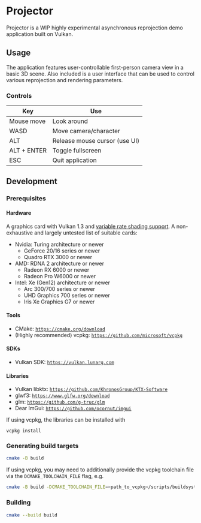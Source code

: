 # Projector

Projector is a WIP highly experimental asynchronous reprojection demo application built on Vulkan.

## Usage

The application features user-controllable first-person camera view in a basic 3D scene. Also included is a user interface that can be used to control various reprojection and rendering parameters.

### Controls

| Key         | Use                           |
|-------------|-------------------------------|
| Mouse move  | Look around                   |
| WASD        | Move camera/character         |
| ALT         | Release mouse cursor (use UI) |
| ALT + ENTER | Toggle fullscreen             |
| ESC         | Quit application              |

## Development

### Prerequisites

#### Hardware

A graphics card with Vulkan 1.3 and [variable rate shading support](https://registry.khronos.org/vulkan/specs/1.3-extensions/man/html/VK_KHR_fragment_shading_rate.html). A non-exhaustive and largely untested list of suitable cards:

- Nvidia: Turing architecture or newer
  - GeForce 20/16 series or newer
  - Quadro RTX 3000 or newer
- AMD: RDNA 2 architecture or newer
  - Radeon RX 6000 or newer
  - Radeon Pro W6000 or newer
- Intel: Xe (Gen12) architecture or newer
  - Arc 300/700 series or newer
  - UHD Graphics 700 series or newer
  - Iris Xe Graphics G7 or newer

#### Tools
- CMake: [`https://cmake.org/download`](https://cmake.org/download)
- (Highly recommended) vcpkg: [`https://github.com/microsoft/vcpkg`](https://github.com/microsoft/vcpkg)

#### SDKs
- Vulkan SDK: [`https://vulkan.lunarg.com`](https://vulkan.lunarg.com)

#### Libraries
- Vulkan libktx: [`https://github.com/KhronosGroup/KTX-Software`](https://github.com/KhronosGroup/KTX-Software)
- glwf3: [`https://www.glfw.org/download`](https://www.glfw.org)
- glm: [`https://github.com/g-truc/glm`](https://github.com/g-truc/glm)
- Dear ImGui: [`https://github.com/ocornut/imgui`](https://github.com/ocornut/imgui)

If using vcpkg, the libraries can be installed with

```
vcpkg install
```

### Generating build targets

```bash
cmake -B build
```

If using vcpkg, you may need to additionally provide the vcpkg toolchain file via the  `DCMAKE_TOOLCHAIN_FILE` flag, e.g.

```bash
cmake -B build -DCMAKE_TOOLCHAIN_FILE=<path_to_vcpkg>/scripts/buildsystems/vcpkg.cmake
```

### Building

```bash
cmake --build build
```
